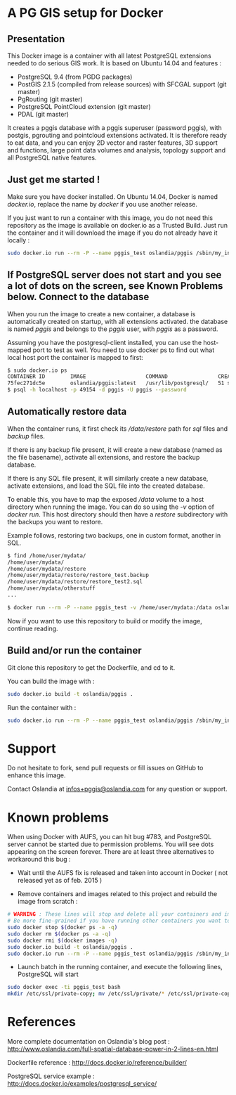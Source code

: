 A PG GIS setup for Docker
=========================

Presentation
------------

This Docker image is a container with all latest PostgreSQL extensions needed to do serious GIS work.
It is based on Ubuntu 14.04 and features :

* PostgreSQL 9.4 (from PGDG packages)
* PostGIS 2.1.5 (compiled from release sources) with SFCGAL support (git master)
* PgRouting (git master)
* PostgreSQL PointCloud extension (git master)
* PDAL (git master)

It creates a pggis database with a pggis superuser (password pggis), with postgis, pgrouting and pointcloud extensions activated. It is therefore ready to eat data, and you can enjoy 2D vector and raster features, 3D support and functions, large point data volumes and analysis, topology support and all PostgreSQL native features.

Just get me started !
---------------------

Make sure you have docker installed. On Ubuntu 14.04, Docker is named *docker.io*, replace the name by *docker* if you use another release.

If you just want to run a container with this image, you do not need this repository as the image is available on docker.io as a Trusted Build.
Just run the container and it will download the image if you do not already have it locally :

```sh
sudo docker.io run --rm -P --name pggis_test oslandia/pggis /sbin/my_init
```

If PostgreSQL server does not start and you see a lot of dots on the screen, see Known Problems below.
Connect to the database
-----------------------

When you run the image to create a new container, a database is automatically created on startup, with all extensions activated. the database is named *pggis* and belongs to the *pggis* user, with *pggis* as a password.

Assuming you have the postgresql-client installed, you can use the host-mapped port to test as well. You need to use docker ps to find out what local host port the container is mapped to first:

```sh
$ sudo docker.io ps
CONTAINER ID        IMAGE                   COMMAND                CREATED             STATUS              PORTS                     NAMES
75fec271dc5e        oslandia/pggis:latest   /usr/lib/postgresql/   51 seconds ago      Up 50 seconds       0.0.0.0:49154->5432/tcp   pggis_test          
$ psql -h localhost -p 49154 -d pggis -U pggis --password
```

Automatically restore data
--------------------------

When the container runs, it first check its */data/restore* path for *sql* files and *backup* files.

If there is any backup file present, it will create a new database (named as the file basename), activate all extensions, and restore the backup database.

If there is any SQL file present, it will similarly create a new database, activate extensions, and load the SQL file into the created database.

To enable this, you have to map the exposed */data* volume to a host directory when running the image. You can do so using the *-v* option of *docker run*. This host directory should then have a *restore* subdirectory with the backups you want to restore.

Example follows, restoring two backups, one in custom format, another in SQL.

```sh
$ find /home/user/mydata/
/home/user/mydata/
/home/user/mydata/restore
/home/user/mydata/restore/restore_test.backup
/home/user/mydata/restore/restore_test2.sql
/home/user/mydata/otherstuff
...

$ docker run --rm -P --name pggis_test -v /home/user/mydata:/data oslandia/pggis /sbin/my_init

```

Now if you want to use this repository to build or modify the image, continue reading.

Build and/or run the container
------------------------------

Git clone this repository to get the Dockerfile, and cd to it.

You can build the image with :

```sh
sudo docker.io build -t oslandia/pggis .
```

Run the container with :

```sh
sudo docker.io run --rm -P --name pggis_test oslandia/pggis /sbin/my_init
```

Support
=======

Do not hesitate to fork, send pull requests or fill issues on GitHub to enhance this image.

Contact Oslandia at infos+pggis@oslandia.com for any question or support.

Known problems
==============

When using Docker with AUFS, you can hit bug #783, and PostgreSQL server cannot be started due to permission problems. You will see dots appearing on the screen forever. There are at least three alternatives to workaround this bug :

* Wait until the AUFS fix is released and taken into account in Docker ( not released yet as of feb. 2015 )

* Remove containers and images related to this project and rebuild the image from scratch :

```bash
# WARNING : These lines will stop and delete all your containers and images
# Be more fine-grained if you have running other containers you want to keep !
sudo docker stop $(docker ps -a -q)
sudo docker rm $(docker ps -a -q)
sudo docker rmi $(docker images -q)
sudo docker.io build -t oslandia/pggis .
sudo docker.io run --rm -P --name pggis_test oslandia/pggis /sbin/my_init
```

* Launch batch in the running container, and execute the following lines, PostgreSQL will start

```bash
sudo docker exec -ti pggis_test bash
mkdir /etc/ssl/private-copy; mv /etc/ssl/private/* /etc/ssl/private-copy/; rm -r /etc/ssl/private; mv /etc/ssl/private-copy /etc/ssl/private; chmod -R 0700 /etc/ssl/private; chown -R postgres /etc/ssl/private
```

References
==========

More complete documentation on Oslandia's blog post : 
http://www.oslandia.com/full-spatial-database-power-in-2-lines-en.html

Dockerfile reference :
http://docs.docker.io/reference/builder/

PostgreSQL service example :
http://docs.docker.io/examples/postgresql_service/

